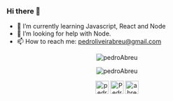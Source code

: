 ### Hi there 👋


- 🌱 I’m currently learning Javascript, React and Node
- 🤔 I’m looking for help with Node.
- 📫 How to reach me: pedroliveirabreu@gmail.com


<p align="center"><img src="https://github-readme-stats.vercel.app/api?username=Pedroabreu155&show_icons=true&theme=gruvbox" alt="pedroAbreu"/></p>
<p align="center"><img src="https://github-readme-stats.vercel.app/api/top-langs?username=Pedroabreu155&show_icons=true&locale=en&layout=compact&theme=gruvbox" alt="pedroAbreu"/></p>


<p align="center">
<a href="https://twitter.com/abr3us" target="blank"><img align="center" src="https://cdn.jsdelivr.net/npm/simple-icons@3.0.1/icons/twitter.svg" alt="pedroabr3us" height="30" width="30"/></a>
<a href="https://www.linkedin.com/in/pedro-de-abreu-oliveira-99a6491a7/" target="blank"><img align="center" src="https://cdn.jsdelivr.net/npm/simple-icons@3.0.1/icons/linkedin.svg" alt="PedroAbreu" height="30" width="30" /></a>
<a href="https://instagram.com/_abreus_" target="blank"><img align="center" src="https://cdn.jsdelivr.net/npm/simple-icons@3.0.1/icons/instagram.svg" alt="abreus" height="30" width="30"/></a>
</p>

